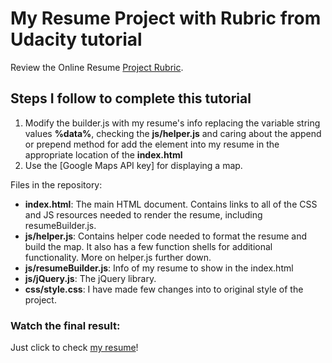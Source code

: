 # My Resume Project with Rubric from Udacity tutorial
Review the Online Resume [Project Rubric](https://review.udacity.com/?_ga=1.189245867.12280332.1465333852#!/projects/2962818615/rubric).

## Steps I follow to complete this tutorial

1. Modify the builder.js with my resume's info replacing the variable string values **%data%**, checking the **js/helper.js** and caring about the append or prepend method for add the element into my resume in the appropriate location of the **index.html**
2. Use the [Google Maps API key] for displaying a map.

Files in the repository:

* **index.html**: The main HTML document. Contains links to all of the CSS and JS resources needed to render the resume, including resumeBuilder.js.
* **js/helper.js**: Contains helper code needed to format the resume and build the map. It also has a few function shells for additional functionality. More on helper.js further down.
* **js/resumeBuilder.js**: Info of my resume to show in the index.html
* **js/jQuery.js**: The jQuery library.
* **css/style.css**: I have made few changes into to original style of the project.

### Watch the final result:
Just click to check [my resume](https://farmandosb.github.io/resume/)!


